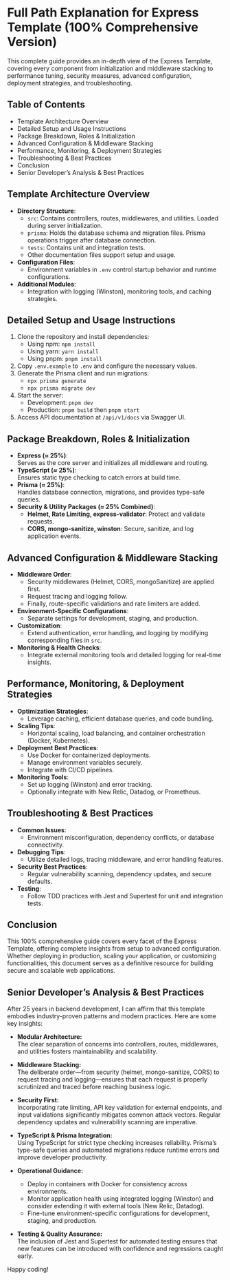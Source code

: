 # Full Path Explanation for Express Template (100% Comprehensive Version)

This complete guide provides an in-depth view of the Express Template, covering every component from initialization and middleware stacking to performance tuning, security measures, advanced configuration, deployment strategies, and troubleshooting.

## Table of Contents
- Template Architecture Overview
- Detailed Setup and Usage Instructions
- Package Breakdown, Roles & Initialization
- Advanced Configuration & Middleware Stacking
- Performance, Monitoring, & Deployment Strategies
- Troubleshooting & Best Practices
- Conclusion
- Senior Developer’s Analysis & Best Practices

## Template Architecture Overview
- **Directory Structure**: 
  - `src`: Contains controllers, routes, middlewares, and utilities. Loaded during server initialization.
  - `prisma`: Holds the database schema and migration files. Prisma operations trigger after database connection.
  - `tests`: Contains unit and integration tests.
  - Other documentation files support setup and usage.
- **Configuration Files**: 
  - Environment variables in `.env` control startup behavior and runtime configurations.
- **Additional Modules**: 
  - Integration with logging (Winston), monitoring tools, and caching strategies.

## Detailed Setup and Usage Instructions
1. Clone the repository and install dependencies:
   - Using npm: `npm install`
   - Using yarn: `yarn install`
   - Using pnpm: `pnpm install`
2. Copy `.env.example` to `.env` and configure the necessary values.
3. Generate the Prisma client and run migrations:
   - `npx prisma generate`
   - `npx prisma migrate dev`
4. Start the server:
   - Development: `pnpm dev`
   - Production: `pnpm build` then `pnpm start`
5. Access API documentation at `/api/v1/docs` via Swagger UI.

## Package Breakdown, Roles & Initialization
- **Express (≈ 25%)**:  
  Serves as the core server and initializes all middleware and routing.
- **TypeScript (≈ 25%)**:  
  Ensures static type checking to catch errors at build time.
- **Prisma (≈ 25%)**:  
  Handles database connection, migrations, and provides type-safe queries.
- **Security & Utility Packages (≈ 25% Combined)**:
  - **Helmet, Rate Limiting, express-validator**: Protect and validate requests.
  - **CORS, mongo-sanitize, winston**: Secure, sanitize, and log application events.

## Advanced Configuration & Middleware Stacking
- **Middleware Order**:
  - Security middlewares (Helmet, CORS, mongoSanitize) are applied first.
  - Request tracing and logging follow.
  - Finally, route-specific validations and rate limiters are added.
- **Environment-Specific Configurations**:
  - Separate settings for development, staging, and production.
- **Customization**:
  - Extend authentication, error handling, and logging by modifying corresponding files in `src`.
- **Monitoring & Health Checks**:
  - Integrate external monitoring tools and detailed logging for real-time insights.

## Performance, Monitoring, & Deployment Strategies
- **Optimization Strategies**:
  - Leverage caching, efficient database queries, and code bundling.
- **Scaling Tips**:
  - Horizontal scaling, load balancing, and container orchestration (Docker, Kubernetes).
- **Deployment Best Practices**:
  - Use Docker for containerized deployments.
  - Manage environment variables securely.
  - Integrate with CI/CD pipelines.
- **Monitoring Tools**:
  - Set up logging (Winston) and error tracking.
  - Optionally integrate with New Relic, Datadog, or Prometheus.

## Troubleshooting & Best Practices
- **Common Issues**:
  - Environment misconfiguration, dependency conflicts, or database connectivity.
- **Debugging Tips**:
  - Utilize detailed logs, tracing middleware, and error handling features.
- **Security Best Practices**:
  - Regular vulnerability scanning, dependency updates, and secure defaults.
- **Testing**:
  - Follow TDD practices with Jest and Supertest for unit and integration tests.

## Conclusion
This 100% comprehensive guide covers every facet of the Express Template, offering complete insights from setup to advanced configuration. Whether deploying in production, scaling your application, or customizing functionalities, this document serves as a definitive resource for building secure and scalable web applications.

## Senior Developer’s Analysis & Best Practices

After 25 years in backend development, I can affirm that this template embodies industry-proven patterns and modern practices. Here are some key insights:

- **Modular Architecture:**  
  The clear separation of concerns into controllers, routes, middlewares, and utilities fosters maintainability and scalability.

- **Middleware Stacking:**  
  The deliberate order—from security (helmet, mongo-sanitize, CORS) to request tracing and logging—ensures that each request is properly scrutinized and traced before reaching business logic.

- **Security First:**  
  Incorporating rate limiting, API key validation for external endpoints, and input validations significantly mitigates common attack vectors. Regular dependency updates and vulnerability scanning are imperative.

- **TypeScript & Prisma Integration:**  
  Using TypeScript for strict type checking increases reliability. Prisma’s type-safe queries and automated migrations reduce runtime errors and improve developer productivity.

- **Operational Guidance:**  
  - Deploy in containers with Docker for consistency across environments.  
  - Monitor application health using integrated logging (Winston) and consider extending it with external tools (New Relic, Datadog).  
  - Fine-tune environment-specific configurations for development, staging, and production.

- **Testing & Quality Assurance:**  
  The inclusion of Jest and Supertest for automated testing ensures that new features can be introduced with confidence and regressions caught early.

Happy coding!
